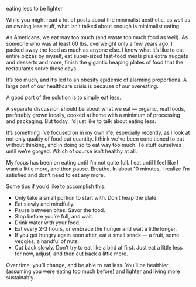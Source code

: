eating less to be lighter

While you might read a lot of posts about the minimalist aesthetic, as well as
on owning less stuff, what isn’t talked about enough is minimalist eating.

As Americans, we eat way too much (and waste too much food as well). As someone
who was at least 60 lbs. overweight only a few years ago, I packed away the
food as much as anyone else. I know what it’s like to eat entire pizzas by
myself, eat super-sized fast-food meals plus extra nuggets and desserts and
more, finish the gigantic heaping plates of food that the restaurants serve
these days.

It’s too much, and it’s led to an obesity epidemic of alarming proportions. A
large part of our healthcare crisis is because of our overeating.

A good part of the solution is to simply eat less.

A separate discussion should be about what we eat — organic, real foods,
preferably grown locally, cooked at home with a minimum of processing and
packaging. But today, I’d just like to talk about eating less.

It’s something I’ve focused on in my own life, especially recently, as I look
at not only quality of food but quantity. I think we’ve been conditioned to eat
without thinking, and in doing so to eat way too much. To stuff ourselves until
we’re gorged. Which of course isn’t healthy at all.

My focus has been on eating until I’m not quite full. I eat until I feel like I
want a little more, and then pause. Breathe. In about 10 minutes, I realize I’m
satisfied and don’t need to eat any more.

Some tips if you’d like to accomplish this:

* Only take a small portion to start with. Don’t heap the plate.
* Eat slowly and mindfully.
* Pause between bites. Savor the food.
* Stop before you’re full, and wait.
* Drink water with your food.
* Eat every 2-3 hours, or embrace the hunger and wait a little longer.
* If you get hungry again soon after, eat a small snack — a fruit, some veggies, a handful of nuts.
* Cut back slowly. Don’t try to eat like a bird at first. Just eat a little less for now, adjust, and then cut back a little more.

Over time, you’ll change, and be able to eat less. You’ll be healthier
(assuming you were eating too much before) and lighter and living more
sustainably.
